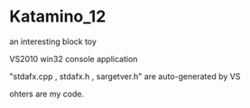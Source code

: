 # Katamino_12
an interesting block toy

VS2010 win32 console application

"stdafx.cpp , stdafx.h , sargetver.h" are auto-generated by VS

ohters are my code.
